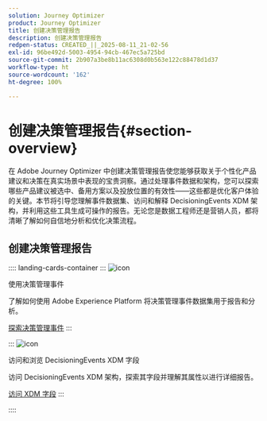```yaml
---
solution: Journey Optimizer
product: Journey Optimizer
title: 创建决策管理报告
description: 创建决策管理报告
redpen-status: CREATED_||_2025-08-11_21-02-56
exl-id: 96be492d-5003-4954-94cb-467ec5a725bd
source-git-commit: 2b907a3be8b11ac6308d0b563e122c88478d1d37
workflow-type: ht
source-wordcount: '162'
ht-degree: 100%

---
```


# 创建决策管理报告{#section-overview}

在 Adobe Journey Optimizer 中创建决策管理报告使您能够获取关于个性化产品建议和决策在真实场景中表现的宝贵洞察。通过处理事件数据和架构，您可以探索哪些产品建议被选中、备用方案以及投放位置的有效性——这些都是优化客户体验的关键。本节将引导您理解事件数据集、访问和解释 DecisioningEvents XDM 架构，并利用这些工具生成可操作的报告。无论您是数据工程师还是营销人员，都将清晰了解如何自信地分析和优化决策流程。

## 创建决策管理报告

:::: landing-cards-container
:::
![icon](https://cdn.experienceleague.adobe.com/icons/book.svg)

使用决策管理事件

了解如何使用 Adobe Experience Platform 将决策管理事件数据集用于报告和分析。

[探索决策管理事件](../using/offers/reports/get-started-events.md)
:::

:::
![icon](https://cdn.experienceleague.adobe.com/icons/list-check.svg)

访问和浏览 DecisioningEvents XDM 字段

访问 DecisioningEvents XDM 架构，探索其字段并理解其属性以进行详细报告。

[访问 XDM 字段](../using/offers/reports/xdm-fields.md)
:::

::::
